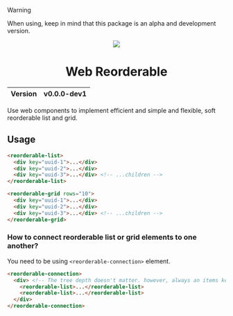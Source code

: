 > [!WARNING]
> When using, keep in mind that this package is an alpha and development version.

<div align="center">
    <img src="https://github.com/user-attachments/assets/3e99c297-7e0d-462f-86ce-5dced11024a6">
    <h1>Web Reorderable</h1>
    <table>
        <thead>
          <tr>
            <th>Version</th>
            <th>v0.0.0-dev1</th>
          </tr>
        </tbody>
    </table>
</div>

Use web components to implement efficient and simple and flexible, soft reorderable list and grid.

## Usage

```html
<reorderable-list>
  <div key="uuid-1">...</div>
  <div key="uuid-2">...</div>
  <div key="uuid-3">...</div> <!-- ...children -->
</reorderable-list>
```

```html
<reorderable-grid rows="10">
  <div key="uuid-1">...</div>
  <div key="uuid-2">...</div>
  <div key="uuid-3">...</div> <!-- ...children -->
</reorderable-grid>
```

### How to connect reorderable list or grid elements to one another?
You need to be using `<reorderable-connection>` element.

```html
<reorderable-connection>
  <div> <!-- The tree depth doesn't matter. however, always an items key must be unique. -->
    <reorderable-list>...</reorderable-list>
    <reorderable-list>...</reorderable-list>
  </div>
</reorderable-connection>
```
